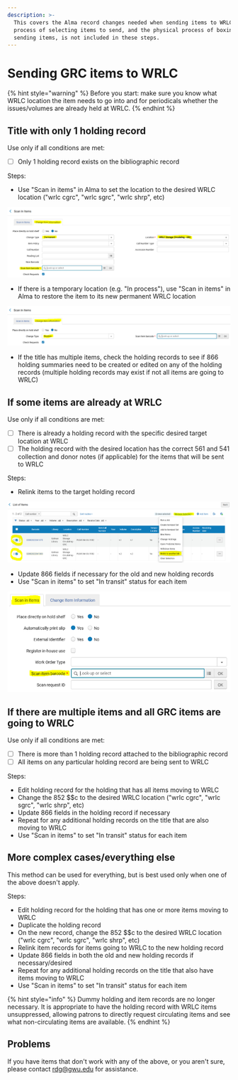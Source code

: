```yaml
---
description: >-
  This covers the Alma record changes needed when sending items to WRLC. The
  process of selecting items to send, and the physical process of boxing and
  sending items, is not included in these steps.
---
```


# Sending GRC items to WRLC

{% hint style="warning" %}
Before you start: make sure you know what WRLC location the item needs to go into and for periodicals whether the issues/volumes are already held at WRLC.
{% endhint %}

## Title with only 1 holding record

Use only if all conditions are met:

* [ ] Only 1 holding record exists on the bibliographic record

Steps:

* Use "Scan in items" in Alma to set the location to the desired WRLC location ("wrlc cgrc", "wrlc sgrc", "wrlc shrp", etc)

![](<../../.gitbook/assets/image (3).png>)

* If there is a temporary location (e.g. "In process"), use "Scan in items" in Alma to restore the item to its new permanent WRLC location

![](<../../.gitbook/assets/image (8).png>)

* If the title has multiple items, check the holding records to see if 866 holding summaries need to be created or edited on any of the holding records (multiple holding records may exist if not all items are going to WRLC)

## If some items are already at WRLC

Use only if all conditions are met:

* [ ] There is already a holding record with the specific desired target location at WRLC
* [ ] The holding record with the desired location has the correct 561 and 541 collection and donor notes (if applicable) for the items that will be sent to WRLC

Steps:

* Relink items to the target holding record

![](<../../.gitbook/assets/image (4).png>)

* Update 866 fields if necessary for the old and new holding records
* Use "Scan in items" to set "In transit" status for each item

![](<../../.gitbook/assets/image (2).png>)

## If there are multiple items and all GRC items are going to WRLC

Use only if all conditions are met:

* [ ] There is more than 1 holding record attached to the bibliographic record
* [ ] All items on any particular holding record are being sent to WRLC

Steps:

* Edit holding record for the holding that has all items moving to WRLC
* Change the 852 \$$c to the desired WRLC location ("wrlc cgrc", "wrlc sgrc", "wrlc shrp", etc)
* Update 866 fields in the holding record if necessary
* Repeat for any additional holding records on the title that are also moving to WRLC
* Use "Scan in items" to set "In transit" status for each item

## More complex cases/everything else

This method can be used for everything, but is best used only when one of the above doesn't apply.

Steps:

* Edit holding record for the holding that has one or more items moving to WRLC
* Duplicate the holding record
* On the new record, change the 852 \$$c to the desired WRLC location ("wrlc cgrc", "wrlc sgrc", "wrlc shrp", etc)
* Relink item records for items going to WRLC to the new holding record
* Update 866 fields in both the old and new holding records if necessary/desired
* Repeat for any additional holding records on the title that also have items moving to WRLC
* Use "Scan in items" to set "In transit" status for each item

{% hint style="info" %}
Dummy holding and item records are no longer necessary. It is appropriate to have the holding record with WRLC items unsuppressed, allowing patrons to directly request circulating items and see what non-circulating items are available.
{% endhint %}

## Problems

If you have items that don't work with any of the above, or you aren't sure, please contact [rdg@gwu.edu](mailto:rdg@gwu.edu) for assistance.
